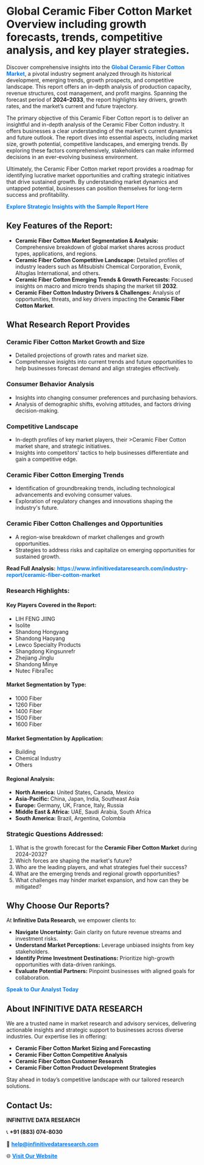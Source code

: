 <h1>Global Ceramic Fiber Cotton Market Overview including growth forecasts, trends, competitive analysis, and key player strategies.</h1>
<p>
Discover comprehensive insights into the 
<a href="https://www.infinitivedataresearch.com/industry-report/ceramic-fiber-cotton-market" rel="dofollow" style="color: #007BFF; text-decoration: none;"><strong>Global Ceramic Fiber Cotton Market</strong></a>, a pivotal industry segment analyzed through its historical development, emerging trends, growth prospects, and competitive landscape. This report offers an in-depth analysis of production capacity, revenue structures, cost management, and profit margins. Spanning the forecast period of <strong>2024–2033</strong>, the report highlights key drivers, growth rates, and the market’s current and future trajectory.
</p>
<p>
The primary objective of this Ceramic Fiber Cotton report is to deliver an insightful and in-depth analysis of the Ceramic Fiber Cotton industry. It offers businesses a clear understanding of the market's current dynamics and future outlook. The report dives into essential aspects, including market size, growth potential, competitive landscapes, and emerging trends. By exploring these factors comprehensively, stakeholders can make informed decisions in an ever-evolving business environment.
</p>
<p>
Ultimately, the Ceramic Fiber Cotton market report provides a roadmap for identifying lucrative market opportunities and crafting strategic initiatives that drive sustained growth. By understanding market dynamics and untapped potential, businesses can position themselves for long-term success and profitability.
</p>
<p>
<a href="https://www.infinitivedataresearch.com/request-sample/reportId=105371" style="color: #007BFF; text-decoration: none;"><strong>Explore Strategic Insights with the Sample Report Here</strong></a>
</p>

<h2>Key Features of the Report:</h2>
<ul>
<li><strong>Ceramic Fiber Cotton Market Segmentation & Analysis:</strong> Comprehensive breakdown of global market shares across product types, applications, and regions.</li>
<li><strong>Ceramic Fiber Cotton Competitive Landscape:</strong> Detailed profiles of industry leaders such as Mitsubishi Chemical Corporation, Evonik, Altuglas International, and others.</li>
<li><strong>Ceramic Fiber Cotton Emerging Trends & Growth Forecasts:</strong> Focused insights on macro and micro trends shaping the market till <strong>2032</strong>.</li>
<li><strong>Ceramic Fiber Cotton Industry Drivers & Challenges:</strong> Analysis of opportunities, threats, and key drivers impacting the <strong>Ceramic Fiber Cotton Market</strong>.</li>
</ul>

<h2>What Research Report Provides</h2>
<h3>Ceramic Fiber Cotton Market Growth and Size</h3>
<ul>
<li>Detailed projections of growth rates and market size.</li>
<li>Comprehensive insights into current trends and future opportunities to help businesses forecast demand and align strategies effectively.</li>
</ul>

<h3>Consumer Behavior Analysis</h3>
<ul>
<li>Insights into changing consumer preferences and purchasing behaviors.</li>
<li>Analysis of demographic shifts, evolving attitudes, and factors driving decision-making.</li>
</ul>

<h3>Competitive Landscape</h3>
<ul>
<li>In-depth profiles of key market players, their >Ceramic Fiber Cotton market share, and strategic initiatives.</li>
<li>Insights into competitors' tactics to help businesses differentiate and gain a competitive edge.</li>
</ul>

<h3>Ceramic Fiber Cotton Emerging Trends</h3>
<ul>
<li>Identification of groundbreaking trends, including technological advancements and evolving consumer values.</li>
<li>Exploration of regulatory changes and innovations shaping the industry's future.</li>
</ul>

<h3>Ceramic Fiber Cotton Challenges and Opportunities</h3>
<ul>
<li>A region-wise breakdown of market challenges and growth opportunities.</li>
<li>Strategies to address risks and capitalize on emerging opportunities for sustained growth.</li>
</ul>
<p><strong>Read Full Analysis:</strong> <a href="https://www.infinitivedataresearch.com/industry-report/ceramic-fiber-cotton-market" rel="dofollow" style="color: #007BFF; text-decoration: none;"><strong>https://www.infinitivedataresearch.com/industry-report/ceramic-fiber-cotton-market</strong></a></p>
<h3>Research Highlights:</h3>
<h4>Key Players Covered in the Report:</h4>
<ul><li>LIH FENG JIING</li><li>Isolite</li><li>Shandong Hongyang</li><li>Shandong Haoyang</li><li>Lewco Specialty Products</li><li>Shangdong Kingsunrefr</li><li>Zhejiang Jinglu</li><li>Shandong Minye</li><li>Nutec FibraTec</li></ul>
<h4>Market Segmentation by Type:</h4>
<ul><li>1000 Fiber</li><li>1260 Fiber</li><li>1400 Fiber</li><li>1500 Fiber</li><li>1600 Fiber</li></ul>
<h4>Market Segmentation by Application:</h4>
<ul><li>Building</li><li>Chemical Industry</li><li>Others</li></ul>

<h4>Regional Analysis:</h4>
<ul>
<li><strong>North America:</strong> United States, Canada, Mexico</li>
<li><strong>Asia-Pacific:</strong> China, Japan, India, Southeast Asia</li>
<li><strong>Europe:</strong> Germany, UK, France, Italy, Russia</li>
<li><strong>Middle East & Africa:</strong> UAE, Saudi Arabia, South Africa</li>
<li><strong>South America:</strong> Brazil, Argentina, Colombia</li>
</ul>

<h3>Strategic Questions Addressed:</h3>
<ol>
<li>What is the growth forecast for the <strong>Ceramic Fiber Cotton Market</strong> during 2024–2032?</li>
<li>Which forces are shaping the market's future?</li>
<li>Who are the leading players, and what strategies fuel their success?</li>
<li>What are the emerging trends and regional growth opportunities?</li>
<li>What challenges may hinder market expansion, and how can they be mitigated?</li>
</ol>

<h2>Why Choose Our Reports?</h2>
<p>At <strong>Infinitive Data Research</strong>, we empower clients to:</p>
<ul>
<li><strong>Navigate Uncertainty:</strong> Gain clarity on future revenue streams and investment risks.</li>
<li><strong>Understand Market Perceptions:</strong> Leverage unbiased insights from key stakeholders.</li>
<li><strong>Identify Prime Investment Destinations:</strong> Prioritize high-growth opportunities with data-driven rankings.</li>
<li><strong>Evaluate Potential Partners:</strong> Pinpoint businesses with aligned goals for collaboration.</li>
</ul>
<p><a href="https://www.infinitivedataresearch.com/industry-report/ceramic-fiber-cotton-market" rel="dofollow" style="color: #007BFF; text-decoration: none;"><strong>Speak to Our Analyst Today</strong></a></p>

<h2>About INFINITIVE DATA RESEARCH</h2>
<p>We are a trusted name in market research and advisory services, delivering actionable insights and strategic support to businesses across diverse industries. Our expertise lies in offering:</p>
<ul>
<li><strong>Ceramic Fiber Cotton Market Sizing and Forecasting</strong></li>
<li><strong>Ceramic Fiber Cotton Competitive Analysis</strong></li>
<li><strong>Ceramic Fiber Cotton Customer Research</strong></li>
<li><strong>Ceramic Fiber Cotton Product Development Strategies</strong></li>
</ul>
<p>Stay ahead in today’s competitive landscape with our tailored research solutions.</p>

<h2>Contact Us:</h2>
<p><strong>INFINITIVE DATA RESEARCH</strong></p>
<p>📞 <strong>+91 (883) 074-8030</strong></p>
<p>📧 <strong><a href="mailto:help@infinitivedataresearch.com" style="color: #007BFF;">help@infinitivedataresearch.com</a></strong></p>
<p>🌐 <strong><a href="https://www.infinitivedataresearch.com" rel="dofollow" style="color: #007BFF;">Visit Our Website</a></strong></p>